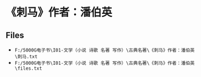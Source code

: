 # 《刺马》作者：潘伯英

## Files

- `F:/5000G电子书\I01-文学（小说 诗歌 名著 写作）\古典名著\《刺马》作者：潘伯英\刺马.txt`
- `F:/5000G电子书\I01-文学（小说 诗歌 名著 写作）\古典名著\《刺马》作者：潘伯英\files.txt`
